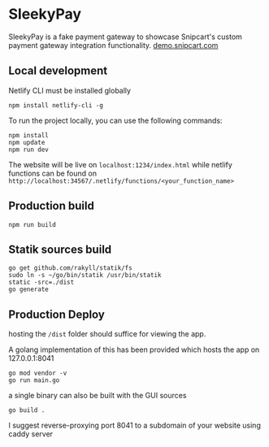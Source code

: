 # SleekyPay
SleekyPay is a fake payment gateway to showcase Snipcart's custom payment gateway integration functionality.
[demo.snipcart.com](https://demo.snipcart.com)

## Local development

Netlify CLI must be installed globally

    npm install netlify-cli -g

To run the project locally, you can use the following commands:
```
npm install
npm update
npm run dev
```
The website will be live on `localhost:1234/index.html` while netlify functions can be found on `http://localhost:34567/.netlify/functions/<your_function_name>`

## Production build
```
npm run build
```

## Statik sources build

```
go get github.com/rakyll/statik/fs
sudo ln -s ~/go/bin/statik /usr/bin/statik
static -src=./dist
go generate
```

## Production Deploy

hosting the `/dist` folder should suffice for viewing the app.

A golang implementation of this has been provided which hosts the app on 127.0.0.1:8041

```
go mod vendor -v
go run main.go
```

a single binary can also be built with the GUI sources
```
go build .
```

I suggest reverse-proxying port 8041 to a subdomain of your website using caddy server
